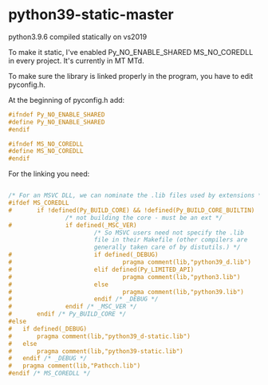 # python39-static-master
python3.9.6 compiled statically on vs2019

To make it static, I've enabled Py_NO_ENABLE_SHARED MS_NO_COREDLL in every project. It's currently in MT MTd.

To make sure the library is linked properly in the program, you have to edit pyconfig.h.

At the beginning of pyconfig.h add:

```cpp
#ifndef Py_NO_ENABLE_SHARED
#define Py_NO_ENABLE_SHARED
#endif

#ifndef MS_NO_COREDLL
#define MS_NO_COREDLL
#endif
```

For the linking you need:
```cpp

/* For an MSVC DLL, we can nominate the .lib files used by extensions */
#ifdef MS_COREDLL
#       if !defined(Py_BUILD_CORE) && !defined(Py_BUILD_CORE_BUILTIN)
                /* not building the core - must be an ext */
#               if defined(_MSC_VER)
                        /* So MSVC users need not specify the .lib
                        file in their Makefile (other compilers are
                        generally taken care of by distutils.) */
#                       if defined(_DEBUG)
#                               pragma comment(lib,"python39_d.lib")
#                       elif defined(Py_LIMITED_API)
#                               pragma comment(lib,"python3.lib")
#                       else
#                               pragma comment(lib,"python39.lib")
#                       endif /* _DEBUG */
#               endif /* _MSC_VER */
#       endif /* Py_BUILD_CORE */
#else
#   if defined(_DEBUG)
#       pragma comment(lib,"python39_d-static.lib")
#   else
#       pragma comment(lib,"python39-static.lib")
#   endif /* _DEBUG */
#   pragma comment(lib,"Pathcch.lib")
#endif /* MS_COREDLL */
```
